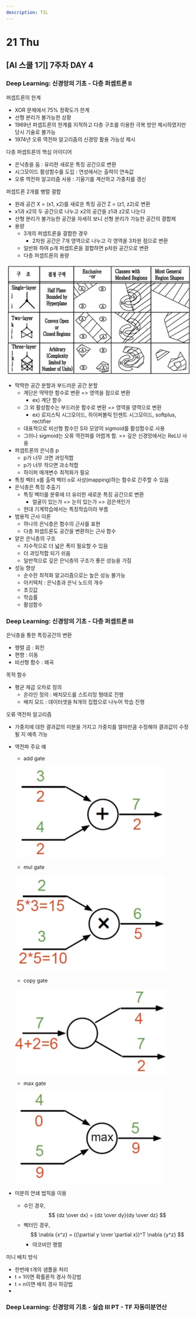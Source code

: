 ```yaml
---
description: TIL
---
```


# 21 Thu

## \[AI 스쿨 1기\] 7주차 DAY 4

### Deep Learning: 신경망의 기초 - 다층 퍼셉트론 II

퍼셉트론의 한계

* XOR 문제에서 75% 정확도가 한계
* 선형 분리가 불가능한 상황
* 1969년 퍼셉트론의 한계를 지적하고 다층 구조를 이용한 극복 방안 제시하였지만 당시 기술로 불가능
* 1974년 오류 역전파 알고리즘의 신경망 활용 가능성 제시

다층 퍼셉트론의 핵심 아이디어

* 은닉층을 둠 : 유리한 새로운 특징 공간으로 변환
* 시그모이드 활성함수를 도입 : 연성에서는 출력이 연속값
* 오류 역전파 알고리즘 사용 : 기울기를 계산하고 가중치를 갱신

퍼셉트론 2개를 병렬 결합

* 원래 공간 X = \(x1, x2\)를 새로운 특징 공간 Z = \(z1, z2\)로 변환
* x1과 x2의 두 공간으로 나누고 x2의 공간을 z1과 z2로 나눈다
* 선형 분리가 불가능한 공간을 자세히 보니 선형 분리가 가능한 공간의 결합체
* 용량
  * 3개의 퍼셉트론을 결합한 경우
    * 2차원 공간은 7개 영역으로 나누고 각 영역을 3차원 점으로 변환
  * 일반화 하여 p개 퍼셉트론을 결합하면 p차원 공간으로 변환
  * 다층 퍼셉트론의 용량

![](../../.gitbook/assets/image%20%28194%29.png)

* 딱딱한 공간 분할과 부드러운 공간 분할
  * 계단은 딱딱한 함수로 변환 =&gt; 영역을 점으로 변환
    * ex\) 계단 함수
  * 그 외 활성함수는 부드러운 함수로 변환 =&gt; 영역을 영역으로 변환
    * ex\) 로지스틱 시그모이드, 하이퍼볼릭 탄젠트 시그모이드, softplus, rectifier
  * 대표적으로 비선형 함수인 S자 모양의 sigmoid를 활성함수로 사용
  * 그러나 sigmoid는 오류 역전파를 어렵게 함. =&gt; 깊은 신경망에서는 ReLU 사용
* 퍼셉트론의 은닉층 p
  * p가 너무 크면 과잉적합
  * p가 너무 작으면 과소적합
  * 하이퍼 매개변수 최적화가 필요
* 특칭 벡터 x를 출력 벡터 o로 사상\(mapping\)하는 함수로 간주할 수 있음
* 은닉층은 특징 추출기
  * 특징 벡터를 분류에 더 유리한 새로운 특징 공간으로 변환
    * 얼굴이 있는가 =&gt; 눈이 있는가 =&gt; 검은색인가
  * 현대 기계학습에서는 특징학습이라 부름
* 범용적 근사 이론
  * 하나의 은닉층은 함수의 근사를 표현
  * 다층 퍼셉트론도 공간을 변환하는 근사 함수
* 얕은 은닉층의 구조
  * 지수적으로 더 넓은 폭이 필요할 수 있음
  * 더 과잉적합 되기 쉬움
  * 일반적으로 깊은 은닉층의 구조가 좋은 성능을 가짐
* 성능 향상
  * 순수한 최적화 알고리즘으로는 높은 성능 불가능
  * 아키텍처 : 은닉층과 은닉 노드의 개수
  * 초깃값
  * 학습률
  * 활섬함수



### Deep Learning: 신경망의 기초 - 다층 퍼셉트론 III

은닉층을 통한 특징공간의 변환

* 행렬 곱 : 회전
* 편향 : 이동
* 비선형 함수 : 왜곡

목적 함수

* 평균 제곱 오차로 정의
  * 온라인 정의 : 배치모드를 스트리밍 형태로 진행 
  * 배치 모드 : 데이터셋을 N개의 집합으로 나누어 학습 진행

오류 역전파 알고리즘

* 가중치에 대한 결과값의 미분을 가지고 가중치를 얼마만큼 수정해야 결과값이 수정될 지 예측 가능
* 역전파 주요 예

  * add gate



  ![](../../.gitbook/assets/image%20%28191%29.png)

  * mul gate

  ![](../../.gitbook/assets/image%20%28190%29.png)

  * copy gate

  ![](../../.gitbook/assets/image%20%28193%29.png)

  * max gate

  ![](../../.gitbook/assets/image%20%28198%29.png)

* 미분의 연쇄 법칙을 이용
  * 수인 경우, $$ {dz \over dx} = {dz \over dy}{dy \over dz} $$
  * 벡터인 경우, $$ \nabla {x^z} = ({\partial y \over \partial x})^T \nabla {y^z} $$
    * 야코비안 행렬

미니 배치 방식

* 한번에 t개의 샘플을 처리
* t = 1이면 확률론적 경사 하강법
* t = n이면 배치 경사 하강법
* 














### Deep Learning: 신경망의 기초 - 실습 III PT - TF 자동미분연산

